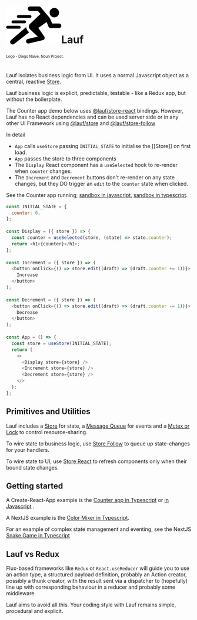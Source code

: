 <img src="https://github.com/cefn/lauf/raw/main/vector/logo.png" alt="Logo - Image of Runner" align="left"><br></br>

# Lauf

<sub><sup>Logo - Diego Naive, Noun Project.</sup></sub>
<br></br>

Lauf isolates business logic from UI. It uses a normal Javascript object as a central, reactive [Store](https://www.npmjs.com/package/@lauf/store).

Lauf business logic is explicit, predictable, testable - like a Redux app, but without the boilerplate.

The Counter app demo below uses
[@lauf/store-react](https://github.com/cefn/lauf/tree/main/modules/store-react)
bindings. However, Lauf has no React dependencies and can be used server side or
in any other UI Framework using
[@lauf/store](https://github.com/cefn/lauf/tree/main/modules/store) and
[@lauf/store-follow](https://github.com/cefn/lauf/tree/main/modules/store-follow)

In detail

- `App` calls `useStore` passing `INITIAL_STATE` to initialise the [[Store]] on first load.
- `App` passes the store to three components
- The `Display` React component has a `useSelected` hook to re-render when `counter` changes.
- The `Increment` and `Decrement` buttons don't re-render on any state changes, but they DO trigger an `edit` to the `counter` state when clicked.

See the Counter app running; [sandbox in javascript](https://codesandbox.io/s/github/cefn/lauf/tree/main/apps/counter-js), [sandbox in typescript](https://codesandbox.io/s/github/cefn/lauf/tree/main/apps/counter).

```javascript
const INITIAL_STATE = {
  counter: 0,
};

const Display = ({ store }) => {
  const counter = useSelected(store, (state) => state.counter);
  return <h1>{counter}</h1>;
};

const Increment = ({ store }) => (
  <button onClick={() => store.edit((draft) => (draft.counter += 1))}>
    Increase
  </button>
);

const Decrement = ({ store }) => (
  <button onClick={() => store.edit((draft) => (draft.counter -= 1))}>
    Decrease
  </button>
);

const App = () => {
  const store = useStore(INITIAL_STATE);
  return (
    <>
      <Display store={store} />
      <Increment store={store} />
      <Decrement store={store} />
    </>
  );
};
```

## Primitives and Utilities

Lauf includes a [Store](https://github.com/cefn/lauf/tree/main/modules/store) for state, a [Message Queue](https://github.com/cefn/lauf/tree/main/modules/queue) for events and a [Mutex or Lock](https://github.com/cefn/lauf/tree/main/modules/lock) to control resource-sharing.

To wire state to business logic, use [Store Follow](https://github.com/cefn/lauf/tree/main/modules/store-follow) to queue up state-changes for your handlers.

To wire state to UI, use [Store React](https://github.com/cefn/lauf/tree/main/modules/store-react) to refresh components only when their bound state changes.

## Getting started

A Create-React-App example is the [Counter app in Typescript](https://github.com/cefn/lauf/tree/main/apps/counter) or [in Javascript](https://github.com/cefn/lauf/tree/main/apps/counter-js) .

A NextJS example is the [Color Mixer in Typescript](https://github.com/cefn/lauf/tree/main/apps/nextjs-mixer).

For an example of complex state management and eventing, see the NextJS [Snake Game in Typescript](https://github.com/cefn/lauf/tree/main/apps/nextjs-snake)

## Lauf vs Redux

Flux-based frameworks like `Redux` or `React.useReducer` will guide you to use an action type, a structured payload definition, probably an Action creator, possibly a thunk creator, with the result sent via a dispatcher to (hopefully) line up with corresponding behaviour in a reducer and probably some middleware.

Lauf aims to avoid all this. Your coding style with Lauf remains simple, procedural and explicit.
